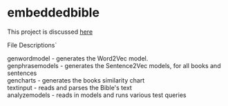 # embeddedbible

This project is discussed <a href="https://www.christopherminson.com">here</a>
<p>

File Descriptions`
<p>
genwordmodel - generates the Word2Vec model.
<br>
genphrasemodels - generates the Sentence2Vec models, for all books and sentences
<br>
gencharts - generates the books similarity chart
<br>
textinput - reads and parses the Bible's text
<br>
analyzemodels  - reads in models and runs various test queries
<p>

